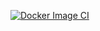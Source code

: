 [![Docker Image CI](https://github.com/MuhendisBey/springcloudgateway-zuulproxy-example/actions/workflows/docker-build-image.yml/badge.svg?branch=main)](https://github.com/MuhendisBey/springcloudgateway-zuulproxy-example/actions/workflows/docker-build-image.yml)